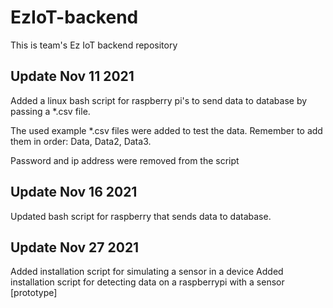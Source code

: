 # EzIoT-backend
This is team's Ez IoT backend repository

## Update Nov 11 2021
Added a linux bash script for raspberry pi's to send data to database by passing a *.csv file.

The used example *.csv files were added to test the data. Remember to add them in order: Data, Data2, Data3.

Password and ip address were removed from the script

## Update Nov 16 2021
Updated bash script for raspberry that sends data to database.

## Update Nov 27 2021
Added installation script for simulating a sensor in a device
Added installation script for detecting data on a raspberrypi with a sensor [prototype]
